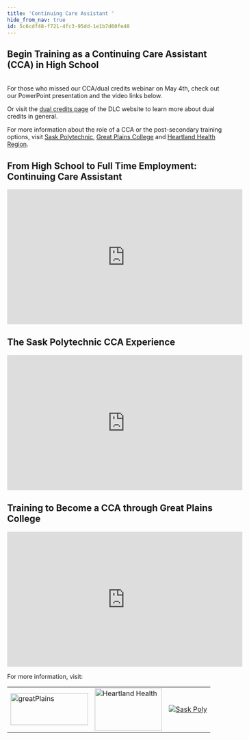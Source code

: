 ```yaml
---
title: 'Continuing Care Assistant '
hide_from_nav: true
id: 5c6cdf48-f721-4fc3-95dd-1e1b7d60fe40
---
```

<h2>Begin Training as a Continuing Care Assistant (CCA) in High School</h2>

<p><br />
For those who missed our CCA/dual credits webinar on May 4th, check out our PowerPoint presentation and the video links below.  </p>

<p>Or visit the <a href="https://www.sunwestdlc.ca/pages/dual-credit-options.html">dual credits page</a> of the DLC website to learn more about dual credits in general.</p>

<p>For more information about the role of a CCA or the post-secondary training options, visit <a href="http://saskpolytech.ca/programs-and-courses/programs/Continuing-Care-Assistant.aspx">Sask Polytechnic</a>, <a href="https://www.greatplainscollege.ca/programs-courses/college-trades-university/continuing-care-assistant">Great Plains College</a> and <a href="http://www.hrha.sk.ca">Heartland Health Region</a>.  </p>

<p> </p>

<section class="block-secondary" style="width:100%">
<h2>From High School to Full Time Employment: Continuing Care Assistant</h2>
 

<p style="text-align: center;"><iframe allowfullscreen="" frameborder="0" height="315" src="https://www.youtube.com/embed/eFbAHn5VaQc" width="550px"></iframe></p>
</section>

<p> </p>

<h2>The Sask Polytechnic CCA Experience<br />
 </h2>

<p style="text-align: center;"><iframe allowfullscreen="" frameborder="0" height="315" src="https://www.youtube.com/embed/YJ4Fc7zI4-Y" width="550px"></iframe></p>

<section class="block-primary">
<h2>Training to Become a CCA through Great Plains College</h2>
 

<p style="text-align: center;"><iframe allowfullscreen="" frameborder="0" height="315" src="https://www.youtube.com/embed/hGhEAGTndyg" width="550px"></iframe></p>

<p> </p>

<p> </p>
</section>

<p>For more information, visit: </p>

<table class="table">
	<tbody>
		<tr>
			<td><a href="https://www.greatplainscollege.ca/" target="_blank"><img alt="greatPlains" src="{{url }}/img/greatPlains.jpg" style="width: 181px; height: 74px;" /></a></td>
			<td><a href="http://hrha.sk.ca/" target="_blank"><img alt="Heartland Health" src="/img/heathlandHealth.jpg" style="width: 157px; height: 99px;" /></a></td>
			<td><a href="http://saskpolytech.ca/" target="_blank"><img alt="Sask Poly" src="/img/saskPoly.jpg" /></a></td>
		</tr>
	</tbody>
</table>
 </div>
</div>
